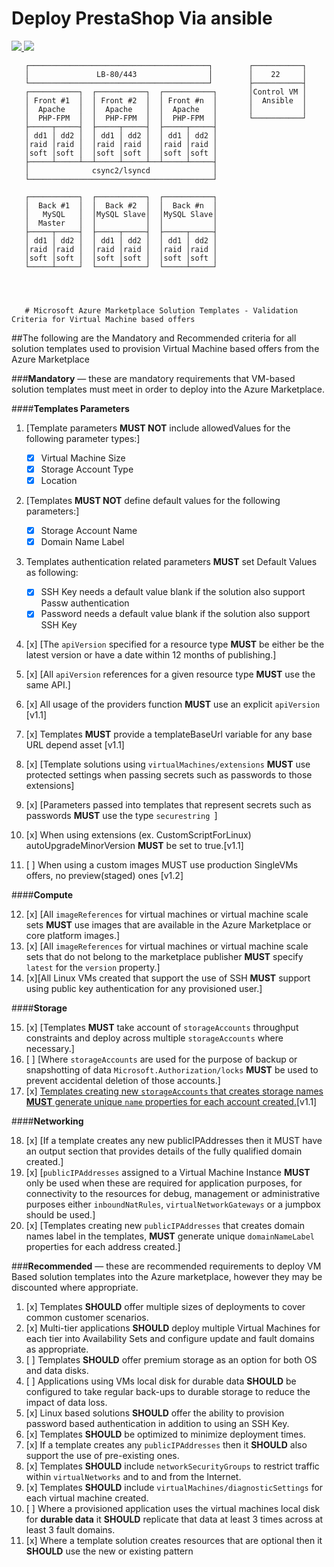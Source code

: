 # Deploy PrestaShop Via ansible

<a href="https://portal.azure.com/#create/Microsoft.Template/uri/https%3A%2F%2Fraw.githubusercontent.com%2Fherveleclerc%2Farm-lamp%2Fmaster%2Fazuredeploy.json" target="_blank">
    <img src="http://azuredeploy.net/deploybutton.png"/>
</a>
<a href="http://armviz.io/#/?load=https%3A%2F%2Fraw.githubusercontent.com%2Fherveleclerc%2Farm-lamp%2Fmaster%2Fazuredeploy.json" target="_blank">
    <img src="http://armviz.io/visualizebutton.png"/>
</a>


       ┌────────────────────────────────────────┐        ┌───────────┐
       │               LB-80/443                │        │    22     │
       └────────────────────────────────────────┘        ├───────────┤
       ┌───────────┐  ┌───────────┐  ┌───────────┐       │Control VM │
       │ Front #1  │  │ Front #2  │  │ Front #n  │       │  Ansible  │
       │  Apache   │  │  Apache   │  │  Apache   │       │           │
       │  PHP-FPM  │  │  PHP-FPM  │  │  PHP-FPM  │       └───────────┘
       ├─────┬─────┤  ├─────┬─────┤  ├─────┬─────┤                    
       │ dd1 │ dd2 │  │ dd1 │ dd2 │  │ dd1 │ dd2 │                    
       │raid │raid │  │raid │raid │  │raid │raid │                    
       │soft │soft │  │soft │soft │  │soft │soft │                    
       ├─────┴─────┴──┴─────┴─────┴──┴─────┴─────┤                    
       │              csync2/lsyncd              │                    
       └─────────────────────────────────────────┘                    
                                                                   
       ┌───────────┐  ┌───────────┐  ┌───────────┐                    
       │  Back #1  │  │  Back #2  │  │  Back #n  │                    
       │   MySQL   │  │MySQL Slave│  │MySQL Slave│                    
       │  Master   │  │           │  │           │                    
       ├─────┬─────┤  ├─────┬─────┤  ├─────┬─────┤                    
       │ dd1 │ dd2 │  │ dd1 │ dd2 │  │ dd1 │ dd2 │                    
       │raid │raid │  │raid │raid │  │raid │raid │                    
       │soft │soft │  │soft │soft │  │soft │soft │                    
       └─────┴─────┘  └─────┴─────┘  └─────┴─────┘                    




       # Microsoft Azure Marketplace Solution Templates - Validation Criteria for Virtual Machine based offers

##The following are the Mandatory and Recommended criteria for all solution templates used to provision Virtual Machine based offers from the Azure Marketplace

###**Mandatory** — these are mandatory requirements that VM-based solution templates must meet in order to deploy into the Azure Marketplace.

####**Templates Parameters**

1.	[Template parameters **MUST NOT** include allowedValues for the following parameter types:]  
	*	[x] Virtual Machine Size  
	*	[x] Storage Account Type 
	*	[x] Location
  
2.	[Templates **MUST NOT** define default values for the following parameters:]  
	*	[x] Storage Account Name
	*	[x] Domain Name Label

3.	Templates authentication related parameters **MUST** set Default Values as following:
	*	[x] SSH Key needs a default value blank if the solution also support Passw authentication 
	*	[x] Password needs a default value blank if the solution also support SSH Key

4.	[x] [The `apiVersion` specified for a resource type **MUST** be either be the latest version or have a date within 12 months of publishing.]

5.	[x] [All `apiVersion` references for a given resource type **MUST** use the same API.]

6.  [x] All usage of the providers function **MUST** use an explicit `apiVersion` [v1.1]

7.  [x] Templates **MUST** provide a templateBaseUrl variable for any base URL depend asset  [v1.1]

8.  [x] [Template solutions using `virtualMachines/extensions` **MUST** use protected settings when passing secrets such as passwords to those extensions]

9.  [x] [Parameters passed into templates that represent secrets such as passwords **MUST** use the type `securestring `]  

10. [x] When using extensions (ex. CustomScriptForLinux)  autoUpgradeMinorVersion **MUST** be set to true.[v1.1]  

11. [ ] When using a custom images MUST use production SingleVMs offers, no preview(staged) ones  [v1.2] 


####**Compute**

12. [x] [All `imageReferences` for virtual machines or virtual machine scale sets **MUST** use images that are available in the Azure Marketplace or core platform images.]
13. [x] [All `imageReferences` for virtual machines or virtual machine scale sets that do not belong to the marketplace publisher **MUST** specify `latest` for the `version` property.]
14. [x][All Linux VMs created that support the use of SSH **MUST** support using public key authentication for any provisioned user.]

####**Storage**

15. [x] [Templates **MUST** take account of `storageAccounts` throughput constraints and deploy across multiple `storageAccounts` where necessary.]
16. [ ] [Where `storageAccounts` are used for the purpose of backup or snapshotting of data `Microsoft.Authorization/locks` **MUST** be used to prevent accidental deletion of those accounts.]
17. [x] [Templates creating new `storageAccounts` that creates storage names **MUST** generate unique `name` properties for each account created.](README.md#12-templates-creating-new-storageaccounts-must-generate-unique-name-properties-for-each-account-created)[v1.1]

####**Networking**

18.	[x] [If a template creates any new publicIPAddresses then it MUST have an output section that provides details of the fully qualified domain created.]
19.	[x] [`publicIPAddresses` assigned to a Virtual Machine Instance **MUST** only be used when these are required for application purposes, for connectivity to the resources for debug, management or administrative purposes either `inboundNatRules`, `virtualNetworkGateways` or a jumpbox should be used.]
20. [x] [Templates creating new `publicIPAddresses` that creates domain names label in the templates, **MUST** generate unique `domainNameLabel` properties for each address created.]

###**Recommended** — these are recommended requirements to deploy VM Based solution templates into the Azure marketplace, however they may be discounted where appropriate.

1.	[x] Templates **SHOULD** offer multiple sizes of deployments to cover common customer scenarios.
2.	[x] Multi-tier applications **SHOULD** deploy multiple Virtual Machines for each tier into Availability Sets and configure update and fault domains as appropriate.
3.	[ ] Templates **SHOULD** offer premium storage as an option for both OS and data disks.
4.	[ ] Applications using VMs local disk for durable data **SHOULD** be configured to take regular back-ups to durable storage to reduce the impact of data loss.
5.	[x] Linux based solutions **SHOULD** offer the ability to provision password based authentication in addition to using an SSH Key.
6.	[x] Templates **SHOULD** be optimized to minimize deployment times.
7.	[x] If a template creates any `publicIPAddresses` then it **SHOULD** also support the use of pre-existing ones.
8.	[x] Templates **SHOULD** include `networkSecurityGroups` to restrict traffic within `virtualNetworks` and to and from the Internet.
9.	[x] Templates **SHOULD** include `virtualMachines/diagnosticSettings` for each virtual machine created.
10. [ ] Where a provisioned application uses the virtual machines local disk for **durable data** it **SHOULD** replicate that data at least 3 times across at least 3 fault domains.
11.	[x] Where a template solution creates resources that are optional then it **SHOULD** use the new or existing pattern

